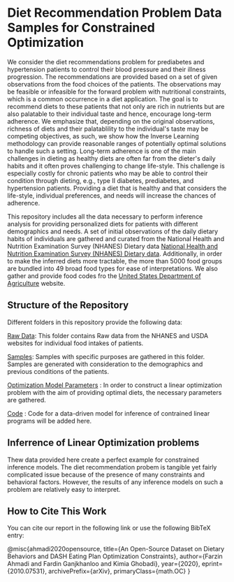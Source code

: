 # Diet Recommendation Problem Data Samples for Constrained Optimization
We consider the diet recommendations problem for prediabetes and hypertension patients to control their blood pressure and their illness progression. The recommendations are provided based on a set of given observations from the food choices of the patients. The observations may be feasible or infeasible for the forward problem with nutritional constraints, which is a common occurrence in a diet application. The goal is to recommend diets to these patients that not only are rich in nutrients but are also palatable to their individual taste and hence, encourage long-term adherence. We emphasize that, depending on the original observations, richness of diets and their palatablility to the individual's taste may be competing objectives, as such, we show how the Inverse Learning methodology can provide reasonable ranges of potentially optimal solutions to handle such a setting. Long-term adherence is one of the main challenges in dieting as healthy diets are often far from the dieter's daily habits and it often proves challenging to change life-style. This challenge is especially costly for chronic patients who may be able to control their condition through dieting, e.g., type II diabetes, prediabetes, and hypertension patients. Providing a diet that is healthy and that considers the life-style, individual preferences, and needs will increase the chances of adherence. 

This repository includes all the data necessary to perform inference analysis for providing personalized diets for patients with different demographics and needs. A set of initial observations of the daily dietary habits of individuals are gathered and curated from the National Health and Nutrition Examination Survey (NHANES) Dietary data [National Health and Nutrition Examination Survey (NHANES) Dietary data](https://wwwn.cdc.gov/nchs/nhanes/Search/DataPage.aspx?Component=Dietary). Additionally, in order to make the inferred diets more tractable, the more than 5000 food groups are bundled into 49 broad food types for ease of interpretations. We also gather and provide food codes fro the [United States Department of Agriculture](https://fdc.nal.usda.gov/) website. 

## Structure of the Repository
Different folders in this repository provide the following data:

[Raw Data](https://github.com/CSSEHealthcare/InverseLearning/tree/master/Raw%20Data): This folder contains Raw data from the NHANES and USDA websites for individual food intakes of patients.

[Samples](https://github.com/CSSEHealthcare/InverseLearning/tree/master/Samples): Samples with specific purposes are gathered in this folder. Samples are generated with consideration to the demographics and previous conditions of the patients.

[Optimization Model Parameters](https://github.com/CSSEHealthcare/InverseLearning/tree/master/Optimization%20Model%20Parameters) : In order to construct a linear optimization problem with the aim of providing optimal diets, the necessary parameters are gathered.

[Code](https://github.com/CSSEHealthcare/InverseLearning/tree/master/code) : Code for a data-driven model for inference of contrained linear programs will be added here.

## Inferrence of Linear Optimization problems
Thew data provided here create a perfect example for constrained inference models. The diet recommendation probem is tangible yet fairly complicated issue because of the presence of many constraints and behavioral factors. However, the results of any inference models on such a problem are relatively easy to interpret. 

## How to Cite This Work
You can cite our report in the following link or use the following BibTeX entry:

@misc{ahmadi2020opensource,
      title={An Open-Source Dataset on Dietary Behaviors and DASH Eating Plan Optimization Constraints}, 
      author={Farzin Ahmadi and Fardin Ganjkhanloo and Kimia Ghobadi},
      year={2020},
      eprint={2010.07531},
      archivePrefix={arXiv},
      primaryClass={math.OC}
}


